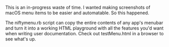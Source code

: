 This is an in-progress waste of time. I wanted making screenshots of macOS menu items to be easier and automatable. So this happened. 

The niftymenu.rb script can copy the entire contents of any app's menubar and turn it into a working HTML playground with all the features you'd want when writing user documentation. Check out testMenu.html in a browser to see what's up.
